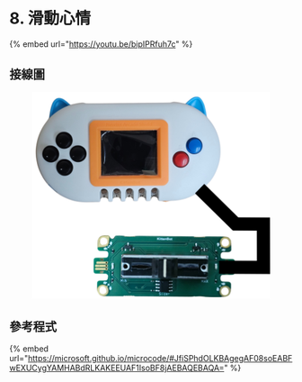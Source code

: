 # 8. 滑動心情

{% embed url="https://youtu.be/bipIPRfuh7c" %}

## 接線圖

<figure><img src="../../../.gitbook/assets/slideemotion_wiring.png" alt=""><figcaption></figcaption></figure>

## 參考程式

{% embed url="https://microsoft.github.io/microcode/#JfiSPhdOLKBAgegAF08soEABFwEXUCygYAMHABdRLKAKEEUAF1IsoBF8jAEBAQEBAQA=" %}

